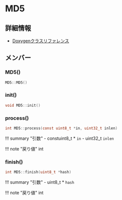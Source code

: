 # MD5



## 詳細情報

- [Doxygenクラスリファレンス](https://lang-ship.com/reference/Arduino/latest/class_m_d5.html)

## メンバー



### MD5()



```c
MD5::MD5()
```



### init()



```c
void MD5::init()
```



### process()



```c
int MD5::process(const uint8_t *in, uint32_t inlen)
```

!!! summary "引数"
	- constuint8_t * `in` 
	- uint32_t `inlen` 

!!! note "戻り値"
	int



### finish()



```c
int MD5::finish(uint8_t *hash)
```

!!! summary "引数"
	- uint8_t * `hash` 

!!! note "戻り値"
	int




